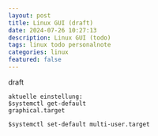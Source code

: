 ```yaml
---
layout: post
title: Linux GUI (draft)
date: 2024-07-26 10:27:13
description: Linux GUI (todo)
tags: linux todo personalnote
categories: linux
featured: false
---
```


draft


````markup
aktuelle einstellung:
$systemctl get-default
graphical.target

$systemctl set-default multi-user.target
````
